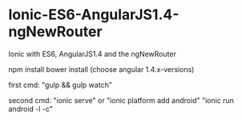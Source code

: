 # Ionic-ES6-AngularJS1.4-ngNewRouter
Ionic with ES6, AngularJS1.4 and the ngNewRouter

npm install
bower install (choose angular 1.4.x-versions)

first cmd:
"gulp && gulp watch"

second cmd:
"ionic serve"
or
"ionic platform add android"
"ionic run android -l -c"